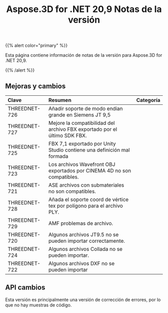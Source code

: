 ﻿---
title: Aspose.3D for .NET 20,9 Notas de la versión
type: docs
weight: 8
url: /es/net/aspose-3d-for-net-20-9-release-notes/
---
{{% alert color="primary" %}}

Esta página contiene información de notas de la versión para Aspose.3D for .NET 20,9.

{{% /alert %}}
## **Mejoras y cambios**

|**Clave**|**Resumen**|**Categoría**|
|:- |:- |:- |
|THREEDNET-726 |Añadir soporte de modo endian grande en Siemens JT 9,5|
|THREEDNET-727 |Mejore la compatibilidad del archivo FBX exportado por el último SDK FBX.|
|THREEDNET-725 |FBX 7,1 exportado por Unity Studio contiene una definición mal formada|
|THREEDNET-723 |Los archivos Wavefront OBJ exportados por CINEMA 4D no son compatibles.|
|THREEDNET-721 |ASE archivos con submateriales no son compatibles.|
|THREEDNET-728 |Añada el soporte coord de vértice tex por polígono para el archivo PLY.|
|THREEDNET-729 |AMF problemas de archivo.|
|THREEDNET-720 |Algunos archivos JT9.5 no se pueden importar correctamente.|
|THREEDNET-724 |Algunos archivos Collada no se pueden importar.|
|THREEDNET-722 |Algunos archivos DXF no se pueden importar|


## API cambios ##
Esta versión es principalmente una versión de corrección de errores, por lo que no hay muestras de código.
